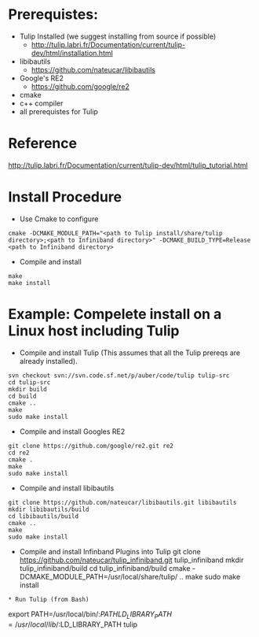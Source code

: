 # Prerequistes:
* Tulip Installed (we suggest installing from source if possible)
  * http://tulip.labri.fr/Documentation/current/tulip-dev/html/installation.html
* libibautils 
  * https://github.com/nateucar/libibautils
* Google's RE2
  * https://github.com/google/re2
* cmake
* c++ compiler
* all prerequistes for Tulip

# Reference

http://tulip.labri.fr/Documentation/current/tulip-dev/html/tulip_tutorial.html

# Install Procedure
* Use Cmake to configure
```
cmake -DCMAKE_MODULE_PATH="<path to Tulip install/share/tulip directory>;<path to Infiniband directory>" -DCMAKE_BUILD_TYPE=Release <path to Infiniband directory>
```
* Compile and install
```
make
make install
```

# Example: Compelete install on a Linux host including Tulip
* Compile and install Tulip (This assumes that all the Tulip prereqs are already installed).
```
svn checkout svn://svn.code.sf.net/p/auber/code/tulip tulip-src
cd tulip-src
mkdir build
cd build
cmake ..
make
sudo make install
```
*  Compile and install Googles RE2
```
git clone https://github.com/google/re2.git re2
cd re2
cmake .
make
sudo make install
```
* Compile and install libibautils
```
git clone https://github.com/nateucar/libibautils.git libibautils
mkdir libibautils/build
cd libibautils/build
cmake ..
make
sudo make install
```
* Compile and install Infinband Plugins into Tulip
git clone https://github.com/nateucar/tulip_infiniband.git tulip_infiniband
mkdir tulip_infiniband/build
cd tulip_infiniband/build
cmake -DCMAKE_MODULE_PATH=/usr/local/share/tulip/ ..
make
sudo make install
```
* Run Tulip (from Bash)
```
export PATH=/usr/local/bin/:$PATH LD_LIBRARY_PATH=/usr/local/lib/:$LD_LIBRARY_PATH
tulip
```
